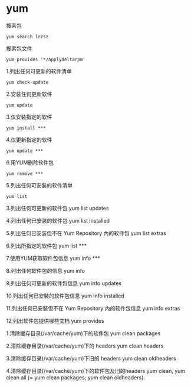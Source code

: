 
# yum

搜索包
```shell script
yum search lrzsz
```

搜索包文件
```shell script
yum provides '*/applydeltarpm'
```


1.列出任何可更新的软件清单
```shell script
yum check-update
```

2.安装任何更新软件
```shell script
yum update
```

3.仅安装指定的软件
```shell script
yum install ***
```

4.仅更新指定的软件
```shell script
yum update ***
```

6.用YUM删除软件包
```shell script
yum remove ***
```

5.列出任何可安裝的软件清单
```shell script
yum list
```

3.列出任何可更新的软件包
yum list updates

4.列出任何已安装的软件包
yum list installed

5.列出任何已安装但不在 Yum Repository 內的软件包
yum list extras

6.列出所指定的软件包
yum list ***


7.使用YUM获取软件包信息
yum info ***

8.列出任何软件包的信息
yum info

9.列出任何可更新的软件包信息
yum info updates

10.列出任何已安裝的软件包信息
yum info installed

11.列出任何已安裝但不在 Yum Repository 內的软件包信息
yum info extras

12.列出软件包提供哪些文档
yum provides





1.清除缓存目录(/var/cache/yum)下的软件包
yum clean packages

2.清除缓存目录(/var/cache/yum)下的 headers
yum clean headers

3.清除缓存目录(/var/cache/yum)下旧的 headers
yum clean oldheaders

4.清除缓存目录(/var/cache/yum)下的软件包及旧的headers
yum clean, yum clean all (= yum clean packages; yum clean oldheaders).

